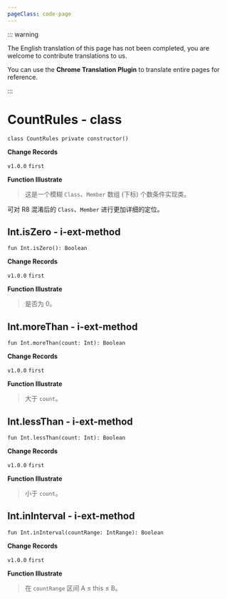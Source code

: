 ```yaml
---
pageClass: code-page
---
```


::: warning

The English translation of this page has not been completed, you are welcome to contribute translations to us.

You can use the **Chrome Translation Plugin** to translate entire pages for reference.

:::

# CountRules <span class="symbol">- class</span>

```kotlin:no-line-numbers
class CountRules private constructor()
```

**Change Records**

`v1.0.0` `first`

**Function Illustrate**

> 这是一个模糊 `Class`、`Member` 数组 (下标) 个数条件实现类。

可对 R8 混淆后的 `Class`、`Member` 进行更加详细的定位。

## Int.isZero <span class="symbol">- i-ext-method</span>

```kotlin:no-line-numbers
fun Int.isZero(): Boolean
```

**Change Records**

`v1.0.0` `first`

**Function Illustrate**

> 是否为 0。

## Int.moreThan <span class="symbol">- i-ext-method</span>

```kotlin:no-line-numbers
fun Int.moreThan(count: Int): Boolean
```

**Change Records**

`v1.0.0` `first`

**Function Illustrate**

> 大于 `count`。

## Int.lessThan <span class="symbol">- i-ext-method</span>

```kotlin:no-line-numbers
fun Int.lessThan(count: Int): Boolean
```

**Change Records**

`v1.0.0` `first`

**Function Illustrate**

> 小于 `count`。

## Int.inInterval <span class="symbol">- i-ext-method</span>

```kotlin:no-line-numbers
fun Int.inInterval(countRange: IntRange): Boolean
```

**Change Records**

`v1.0.0` `first`

**Function Illustrate**

> 在 `countRange` 区间 A ≤ this ≤ B。